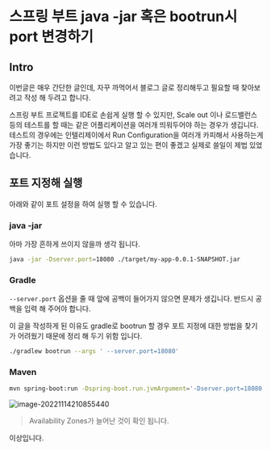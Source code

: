 # 스프링 부트 java -jar 혹은 bootrun시 port 변경하기

## Intro

이번글은 매우 간단한 글인데, 자꾸 까먹어서 블로그 글로 정리해두고 필요할 때 찾아보려고 작성 해 두려고 합니다.

스프링 부트 프로젝트를 IDE로 손쉽게 실행 할 수 있지만, Scale out 이나 로드밸런스 등의 테스트를 할 때는 같은 어플리케이션을 여러개 띄워두어야 하는 경우가 생깁니다. 테스트의 경우에는 인텔리제이에서 Run Configuration을 여러개 카피해서 사용하는게 가장 좋기는 하지만 이런 방법도 있다고 알고 있는 편이 좋겠고 실제로 쓸일이 제법 있었습니다.

## 포트 지정해 실행

아래와 같이 포트 설정을 하여 실행 할 수 있습니다.

### java -jar

아마 가장 흔하게 쓰이지 않을까 생각 됩니다.

```bash
java -jar -Dserver.port=18080 ./target/my-app-0.0.1-SNAPSHOT.jar
```

### Gradle

`--server.port` 옵션을 줄 때 앞에 공백이 들어가지 않으면 문제가 생깁니다. 반드시 공백을 입력 해 주어야 합니다.

이 글을 작성하게 된 이유도 gradle로 bootrun 할 경우 포트 지정에 대한 방법을 찾기가 어려웠기 때문에 정리 해 두기 위함 입니다.

```bash
./gradlew bootrun --args ' --server.port=18080'
```

### Maven

```bash
mvn spring-boot:run -Dspring-boot.run.jvmArgument='-Dserver.port=18080'
```

![image-20221114210855440](https://raw.githubusercontent.com/Shane-Park/mdblog/main/backend/spring/java_jar_port.assets/image-20221114210855440.png)

> Availability Zones가 늘어난 것이 확인 됩니다.

이상입니다. 